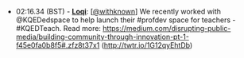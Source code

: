 * <a id="02:16.34">02:16.34 (BST)</a> - __[Loqi](https://github.com/Loqi)__: [<a href="https://twitter.com/withknown">@withknown</a>] We recently worked with @KQEDedspace to help launch their #profdev space for teachers - #KQEDTeach. Read more: https://medium.com/disrupting-public-media/building-community-through-innovation-pt-1-f45e0fa0b8f5#.zfz8t37x1 (http://twtr.io/1G12qyEhtDb)

